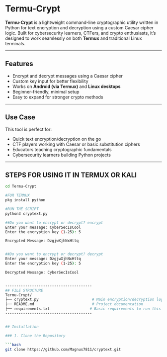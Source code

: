 # Termu-Crypt

**Termu-Crypt** is a lightweight command-line cryptographic utility written in Python for text encryption and decryption using a custom Caesar cipher logic. Built for cybersecurity learners, CTFers, and crypto enthusiasts, it’s designed to work seamlessly on both **Termux** and traditional Linux terminals.

---

## Features

- Encrypt and decrypt messages using a Caesar cipher
- Custom key input for better flexibility
- Works on **Android (via Termux)** and **Linux desktops**
- Beginner-friendly, minimal setup
- Easy to expand for stronger crypto methods

---

## Use Case

This tool is perfect for:
- Quick text encryption/decryption on the go
- CTF players working with Caesar or basic substitution ciphers
- Educators teaching cryptographic fundamentals
- Cybersecurity learners building Python projects

---

## STEPS FOR USING IT IN TERMUX OR KALI
```bash
cd Termu-Crypt

#FOR TERMUX
pkg install python

#RUN THE SCRIPT
python3 cryptext.py

##Do you want to encrypt or decrypt? encrypt
Enter your message: CyberSecIsCool
Enter the encryption key (1-25): 5

Encrypted Message: DzgjwXjhNxHttq


##Do you want to encrypt or decrypt? decrypt
Enter your message: DzgjwXjhNxHttq
Enter the encryption key (1-25): 5

Decrypted Message: CyberSecIsCool


---------------------------------------
## FILE STRUCTURE
Termu-Crypt/
├── cryptext.py                        # Main encryption/decryption logic
├── README.md                          # Project documentation
├── requirements.txt                  # Basic requirements to run this tool.
---------------------------------------


## Installation

### 1. Clone the Repository

```bash
git clone https://github.com/Magnus7811/cryptext.git
